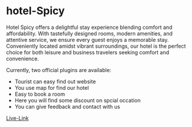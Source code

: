 # hotel-Spicy

Hotel Spicy offers a delightful stay experience blending comfort and affordability. With tastefully designed rooms, modern amenities, and attentive service, we ensure every guest enjoys a memorable stay. Conveniently located amidst vibrant surroundings, our hotel is the perfect choice for both leisure and business travelers seeking comfort and convenience.

Currently, two official plugins are available:

- Tourist can easy find out website
- You use map for find our hotel
- Easy to book a room 
- Here you will find some discount on spcial occation
- You can give feedback and contact with us

[Live-Link](https://hotel-spicy.netlify.app/) 